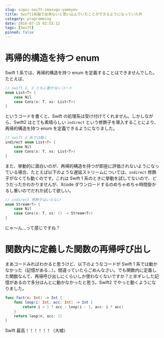 ```yaml
---
slug: sugoi-swift-imasugu-yameyou
title: Swift1系脳で出来ないと思い込んでいたことができるようになっていた件
category: programming
date: 2016-07-15 02:53:12
tags: [Swift]
pinned: false
---
```


# 再帰的構造を持つ enum

Swift 1 系では、再帰的構造を持つ enum を定義することはできませんでした。たとえば、

```swift
// swift 1, 2 ともに動かないコード
enum List<T> {
    case Nil
    case Cons(x: T, xs: List<T>)
}
```

というコードを書くと、Swift の処理系は受け付けてくれません。しかしながら、Swift2 はとても素晴らしい `indirect` という修飾子を導入することにより、再帰的構造を持つ enum を定義できるようになりました。

```swift
// swift 2 系では動く
indirect enum List<T> {
    case Nil
    case Cons(x: T, xs: List<T>)
}
```

また、挙動的に面白いのが、再帰的構造を持つが即座に評価されないようになっている場合、たとえば以下のような遅延ストリームについては、`indirect` 修飾子がなくても動くのです。これは Swift 1 系のときに挙動を試してないので、どうだったかわかりませんが、Xcode ダウンロードするのめちゃめちゃ時間掛かるし重いのでだれか試して欲しい。

```swift
// indirect 修飾子はいらない
enum Stream<T> {
    case Nil
    case Cons(x: T, xs: () -> Stream<T>)
}
```

にゃ〜ん...って感じですね？

# 関数内に定義した関数の再帰呼び出し

まあコードみればわかると思うけど、以下のようなコードが Swift 1 系では動かなかった（記憶がある...）。間違っていたらごめんなさい。でも関数内に定義した関数なんて、再帰呼び出しにくらいしか使わなくないですか？と半ギレした記憶があるので多分ほんとに動かなかったと思う。Swift2 でやっと動くようになりました。

```swift
func fact(n: Int) -> Int {
    func loop(i: Int, acc: Int) -> Int {
        return i < 1 ? acc : loop(i - 1, acc: i * acc)
    }
    return loop(n, acc: 1)
}
```

Swift 最高！！！！！！（大嘘）
